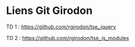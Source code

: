 # Liens Git Girodon

TD 1 : https://github.com/rgirodon/tse_jquery

TD 2 : https://github.com/rgirodon/tse_js_modules
